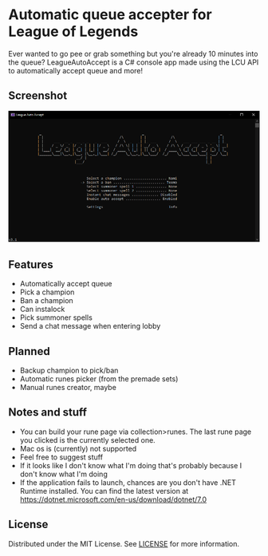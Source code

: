 # Automatic queue accepter for League of Legends
Ever wanted to go pee or grab something but you're already 10 minutes into the queue? LeagueAutoAccept is a C# console app made using the LCU API to automatically accept queue and more!

## Screenshot
![LeagueAutoAccept Screenshot](screenshot.png?raw=true)

## Features
- Automatically accept queue
- Pick a champion
- Ban a champion
- Can instalock
- Pick summoner spells
- Send a chat message when entering lobby

## Planned
- Backup champion to pick/ban
- Automatic runes picker (from the premade sets)
- Manual runes creator, maybe

## Notes and stuff
- You can build your rune page via collection>runes. The last rune page you clicked is the currently selected one.
- Mac os is (currently) not supported
- Feel free to suggest stuff
- If it looks like I don't know what I'm doing that's probably because I don't know what I'm doing
- If the application fails to launch, chances are you don't have .NET Runtime installed. You can find the latest version at https://dotnet.microsoft.com/en-us/download/dotnet/7.0

## License
Distributed under the MIT License. See [LICENSE](LICENSE) for more information.
